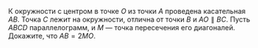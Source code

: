 К окружности с центром в точке $O$ из точки $A$ проведена касательная $AB$. Точка $C$ лежит на окружности, отлична от точки $B$ и $AO\parallel BC$. Пусть $ABCD$ параллелограмм, и $M$ — точка пересечения его диагоналей. Докажите, что $AB=2MO$.